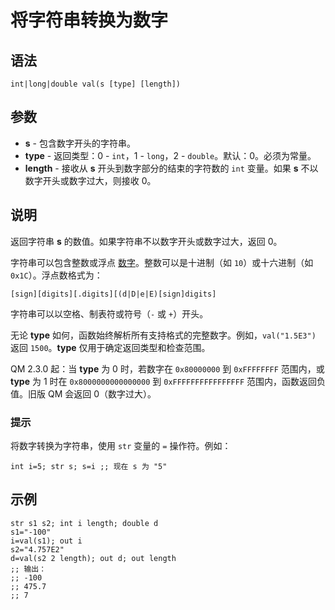 # 将字符串转换为数字

## 语法

```qm
int|long|double val(s [type] [length])
```

## 参数

- **s** - 包含数字开头的字符串。
- **type** - 返回类型：0 - `int`，1 - `long`，2 - `double`。默认：0。必须为常量。
- **length** - 接收从 **s** 开头到数字部分的结束的字符数的 `int` 变量。如果 **s** 不以数字开头或数字过大，则接收 0。

## 说明

返回字符串 **s** 的数值。如果字符串不以数字开头或数字过大，返回 0。

字符串可以包含整数或浮点 [数字](IDP_CONSTANT.md)。整数可以是十进制（如 `10`）或十六进制（如 `0x1C`）。浮点数格式为：

```qm
[sign][digits][.digits][(d|D|e|E)[sign]digits]
```

字符串可以以空格、制表符或符号（`-` 或 `+`）开头。

无论 **type** 如何，函数始终解析所有支持格式的完整数字。例如，`val("1.5E3")` 返回 `1500`。**type** 仅用于确定返回类型和检查范围。

QM 2.3.0 起：当 **type** 为 0 时，若数字在 `0x80000000` 到 `0xFFFFFFFF` 范围内，或 **type** 为 1 时在 `0x8000000000000000` 到 `0xFFFFFFFFFFFFFFFF` 范围内，函数返回负值。旧版 QM 会返回 0（数字过大）。

### 提示

将数字转换为字符串，使用 `str` 变量的 `=` 操作符。例如：

```qm
int i=5; str s; s=i ;; 现在 s 为 "5"
```

## 示例

```qm
str s1 s2; int i length; double d
s1="-100"
i=val(s1); out i
s2="4.757E2"
d=val(s2 2 length); out d; out length
;; 输出：
;; -100
;; 475.7
;; 7
```